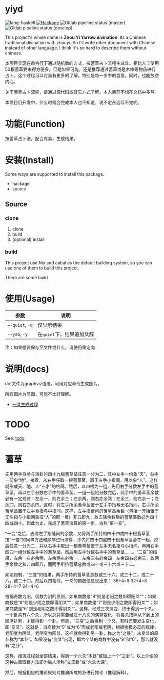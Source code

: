 # yiyd
![lang: haskell](https://img.shields.io/badge/lang-haskell-brightgreen.svg)
[![Hackage](https://img.shields.io/hackage/v/yiyd.svg)](https://hackage.haskell.org/package/yiyd)
![Gitlab pipeline status (master)](https://img.shields.io/gitlab/pipeline/Vonfry/yiyd/master.svg)
![Gitlab pipeline status (develop)](https://img.shields.io/gitlab/pipeline/Vonfry/yiyd/develop.svg)

This project's whole name is __Zhou Yi Yarrow divination__. Its a Chinese traditional divination with _zhouyi_. So I'll write other document with Chinese instead of other language. I think it's so hard to describe them without chinese.

本项目实现在命令行下通过随机数的方式，按蓍草占卜流程生成爻。相比人工使用50根蓍草要来得方便多。但是如果可能，还是推荐通过蓍草或是木棒等物品进行占卜。这个过程可以对易有更多的了解。特别是每一步中的含意。同时，也能放空内心。

关于蓍草占卜流程，请通过源代码或其它方式了解。本人目前不想在文档中多写。

本项目仍开发中，什么时候会完成本人也不知道，说不定永远写不完呢。

# 功能(Function)

按蓍草占卜法，配合周易，生成结果。

# 安装(Install)

Some ways are supported to install this package.

- hackage
- source

## Source

### clone

1. clone
2. build
3. (optional) install

### build

This project use Nix and cabal as the default building system, so you can use one of them to build this project.

There are some build
###

# 使用(Usage)

| 参数 | 说明 |
| --- | --- |
| `—-quiet`, `-q` | 仅显示结果 |
| `--yao`, `-y` | 在`quiet`下，结果追加爻辞 |

注：如果想要保存至文件或什么，请使用重定向

# 说明(docs)

dot文件为graphviz语法，可用对应命令生成图片。

所有图片为简图，可能不太好理解。

- [一爻生成过程](./docs/一爻.dot)

# TODO

See: [todo](./todo.org)

# 蓍草

先用两手将参与演卦的四十九根蓍草茎任意一分为二，其中左手一份象“天”，右手一份象“地”。接着，从右手任取一根蓍草茎，置于左手小指间，用以象“人”。这样就形成天、地、人“三才”的格局。然后，以四根为一组，先用右手分数左手中的蓍草茎，再以左手分数右手中的蓍草茎。一组一组地分数完后，两手中的蓍草茎余数必有一定规律：左余一，则右余三；左余两，则右亦余两；左余三，则右余一；左余四，则右亦余四。这时，将左手所余蓍草茎置于左手中指与无名指间，右手所余蓍草茎置于左手食指与中指间。这样，左手指缝间的蓍草茎余数（包括一开始置于无名指与小指间象征“人”的那一根）非五即九，故去除余数后的蓍草茎数必为四十四或四十。到此为止，完成了蓍草演算的第一步，古称“第一变”。

“一变”之后，去除左手指缝间的余数，又将两手所持的四十四或四十根蓍草茎按“一变”的同样方法和顺序进行演算，即先将四十四或四十根蓍草茎合在一起，然后任意一分为二，并从右手中取出一根蓍草茎置于左手无名指与小指间，再用右手四四一组分数左手中的蓍草茎，然后用左手分数右手中的蓍草茎……。“二变”的结果，左余一右必余两，左余两右必余一，左余三右必余四，左余四右必余三，故两手余数之和非四即八，而两手所持蓍草总数或四十或三十六或三十二。

如法炮制，“三变”的结果，两手所持的蓍草茎总数或三十六，或三十二，或二十八，或二十四。然后以四相除，一爻的商数便显现出来：
36÷4=9
32÷4=8
28÷4=7
24÷4=6

根据奇数为阳，偶数为阴的原则，如果商数是“9”则是老阳之数即得阳爻“”；如果商数是“8”则是少阴之数即得阴爻“”；如果商数是“7”则是少阳之数即得阳爻“”；如果商数是“6”则是老阴之数即得阴爻“”。这样，经过三次演变，终于得到一个爻。一个卦共有六个爻，所以总共需要经过十八次的演算变化，将每爻按照从下到上的顺序排列，才能得到一个卦。但是，“三变”之后得到一个爻，有时还要发生变化，即“变爻”。这就是：当商数为“9”或为“6”而成老阳或老阴，根据物极必反的规律，老阳变为阴爻，老阴变为阳爻，这样就会得到另一卦，称之为“之卦”。未变爻的原卦称为“本卦”。如果没有“变爻”出现，即六个爻的商数中没有“9”和“6”，那么就没有“之卦”。

这样，推演过程就全部结束，得到一个六爻“本卦”或加上一个“之卦”。以上介绍的这种占筮取卦方法即为后人所称“文王卦”或“六爻大课”。

然后，根据相应的推论规则对推演所成的卦进行推论（推理解释）。

